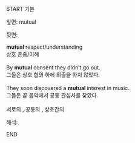START
기본

앞면:
mutual


뒷면:
<div><b>mutual </b>respect/understanding </div><div>상호 존중/이해</div><div><br></div><div><div>By <b>mutual </b>consent they didn’t go out. </div><div><div>그들은 상호 합의 하에 외출을 하지 않았다.</div></div></div><div><br></div><div><div>They soon discovered a <b>mutual </b>interest in music. </div><div><div>그들은 곧 음악에서 공통 관심사를 찾았다.</div></div></div><div><br></div><div>서로의 , 공통의 , 상호간의</div>


해석:

END